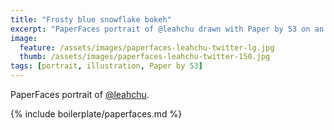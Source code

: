 ```yaml
---
title: "Frosty blue snowflake bokeh"
excerpt: "PaperFaces portrait of @leahchu drawn with Paper by 53 on an iPad."
image: 
  feature: /assets/images/paperfaces-leahchu-twitter-lg.jpg
  thumb: /assets/images/paperfaces-leahchu-twitter-150.jpg
tags: [portrait, illustration, Paper by 53]
---
```


PaperFaces portrait of [@leahchu](http://twitter.com/leahchu).

{% include boilerplate/paperfaces.md %}